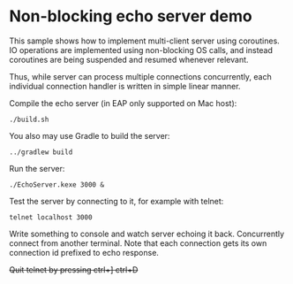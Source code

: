 # Non-blocking echo server demo

This sample shows how to implement multi-client server using coroutines.
IO operations are implemented using non-blocking OS calls, and instead coroutines
are being suspended and resumed whenever relevant.

Thus, while server can process multiple connections concurrently,
each individual connection handler is written in simple linear manner.

Compile the echo server (in EAP only supported on Mac host):

    ./build.sh

You also may use Gradle to build the server:

    ../gradlew build

Run the server:

    ./EchoServer.kexe 3000 &

Test the server by connecting to it, for example with telnet:

    telnet localhost 3000

Write something to console and watch server echoing it back.
Concurrently connect from another terminal. Note that each connection gets its own
connection id prefixed to echo response.


~~Quit telnet by pressing ctrl+] ctrl+D~~

